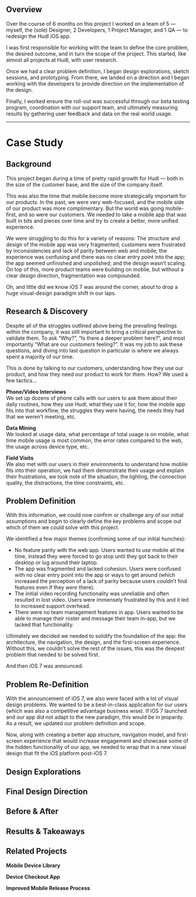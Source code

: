 ## Overview

Over the course of 6 months on this project I worked on a team of 5 — myself, the (sole) Designer, 2 Developers, 1 Project Manager, and 1 QA — to redesign the Hudl iOS app.

I was first responsible for working with the team to define the core problem, the desired outcome, and in turn the scope of the project. This started, like almost all projects at Hudl, with user research. 

Once we had a clear problem definition, I began design explorations, sketch sessions, and prototyping. From there, we landed on a direction and I began working with the developers to provide direction on the implementation of the design. 

Finally, I worked ensure the roll-out was successful through our beta testing program, coordination with our support team, and ultimately measuring results by gathering user feedback and data on the real world usage.

---

# Case Study
## Background

This project began during a time of pretty rapid growth for Hudl — both in the size of the customer base, and the size of the company itself. 

This was also the time that mobile become more strategically important for our products. In the past, we were very web-focused, and the mobile side of our product was more complimentary. But the world was going mobile-first, and so were our customers. We needed to take a mobile app that was built in bits and pieces over time and try to create a better, more unified experience.

We were struggling to do this for a variety of reasons: The structure and design of the mobile app was very fragmented; customers were frustrated by inconsistencies and lack of parity between web and mobile; the experience was confusing and there was no clear entry point into the app; the app seemed unfinished and unpolished; and the design wasn’t scaling. On top of this, more product teams were building on mobile, but without a clear design direction, fragmentation was compounded.

Oh, and little did we know iOS 7 was around the corner, about to drop a huge visual-design paradigm shift in our laps.

## Research &amp; Discovery

Despite all of the struggles outlined above being the prevailing feelings within the company, it was still important to bring a critical perspective to validate them. To ask “Why?”,  “Is there a deeper problem here?”, and most importantly “What are our *customers* feeling?”. It was my job to ask these questions, and diving into last question in particular is where we always spent a majority of our time.

This is done by talking to our customers, understanding how they use our product, and how they need our product to work for them. How? We used a few tactics…

**Phone/Video Interviews**  
We set up dozens of phone calls with our users to ask them about their daily routines, how they use Hudl, what they use it for, how the mobile app fits into that workflow, the struggles they were having, the needs they had that we weren’t meeting, etc.

**Data Mining**  
We looked at usage data, what percentage of total usage is on mobile, what time mobile usage is most common, the error rates compared to the web, the usage across device type, etc.

**Field Visits**  
We also met with our users in their environments to understand how mobile fits into their operation, we had them demonstrate their usage and explain their frustrations, we took note of the situation, the lighting, the connection quality, the distractions, the time constraints, etc.

## Problem Definition

With this information, we could now confirm or challenge any of our initial assumptions and begin to clearly define the key problems and scope out which of them we could solve with this project. 

We identified a few major themes (confirming some of our initial hunches):

- No feature parity with the web app. Users wanted to use mobile all the time, instead they were forced to go stop until they got back to their desktop or lug around their laptop.
- The app was fragmented and lacked cohesion. Users were confused with no clear entry point into the app or ways to get around (which increased the perception of a lack of parity because users couldn’t find features even if they *were* there).
- The initial video recording functionality was unreliable and often resulted in lost video. Users were immensely frustrated by this and it led to increased support overhead.
- There were no team management features in app. Users wanted to be able to manage their roster and message their team in-app, but we lacked that functionality.

Ultimately we decided we needed to solidify the foundation of the app: the architecture, the navigation, the design, and the first-screen experience. Without this, we couldn’t solve the rest of the issues, this was the deepest problem that needed to be solved first.

And then iOS 7 was announced.

## Problem Re-Definition

With the announcement of iOS 7, we also were faced with a lot of visual design problems. We wanted to be a best-in-class application for our users (which was also a competitive advantage business wise). If iOS 7 launched and our app did not adapt to the new paradigm, this would be in jeopardy. As a result, we updated our problem definition and scope.

Now, along with creating a better app structure, navigation model, and first-screen experience that would increase engagement and showcase some of the hidden functionality of our app, we needed to wrap that in a new visual design that fit the iOS platform post-iOS 7.

## Design Explorations
## Final Design Direction
## Before & After
## Results & Takeaways
## Related Projects

**Mobile Device Library**

**Device Checkout App**

**Improved Mobile Release Process**